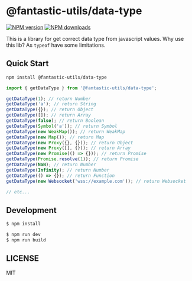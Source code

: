# @fantastic-utils/data-type

[![NPM version](https://img.shields.io/npm/v/@fantastic-utils/data-type.svg?style=flat)](https://npmjs.org/package/@fantastic-utils/data-type)
[![NPM downloads](http://img.shields.io/npm/dm/@fantastic-utils/data-type.svg?style=flat)](https://npmjs.org/package/@fantastic-utils/data-type)

This is a library for get correct data type from javascript values. Why use this lib? As `typeof` have some limitations.

## Quick Start

```bash
npm install @fantastic-utils/data-type
```

```ts
import { getDataType } from '@fantastic-utils/data-type';

getDataType(1); // return Number
getDataType('a'); // return String
getDataType({}); // return Object
getDataType([]); // return Array
getDataType(false); // return Boolean
getDataType(Symbol('a')); // return Symbol
getDataType(new WeakMap()); // return WeakMap
getDataType(new Map()); // return Map
getDataType(new Proxy({}, {})); // return Object
getDataType(new Proxy([], {})); // return Array
getDataType(new Promise(() => {})); // return Promise
getDataType(Promise.resolve(1)); // return Promise
getDataType(NaN); // return Number
getDataType(Infinity); // return Number
getDataType(() => {}); // return Function
getDataType(new Websocket('wss://example.com')); // return Websocket

// etc...
```

## Development

```bash
$ npm install
```

```bash
$ npm run dev
$ npm run build
```

## LICENSE

MIT
